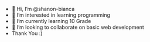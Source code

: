- 👋 Hi, I’m @shanon-bianca
- 👀 I’m interested in learning programming
- 🌱 I’m currently learning 10 Grade
- 💞️ I’m looking to collaborate on basic web development
- Thank You :)

<!---
shanon-bianca/shanon-bianca is a ✨ special ✨ repository because its `README.md` (this file) appears on your GitHub profile.
You can click the Preview link to take a look at your changes.
--->
